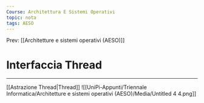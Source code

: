 ```yaml
---
Course: Architettura E Sistemi Operativi
topic: nota
tags: AESO
---
```


Prev: [[Architetture e sistemi operativi (AESO)]]

# Interfaccia Thread
---
[[Astrazione Thread|Thread]]
![[UniPi-Appunti/Triennale Informatica/Architetture e sistemi operativi (AESO)/Media/Untitled 4 4.png]]
